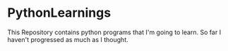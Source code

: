 # PythonLearnings
This Repository contains python programs that I'm going to learn.
So far I haven't progressed as much as I thought.
